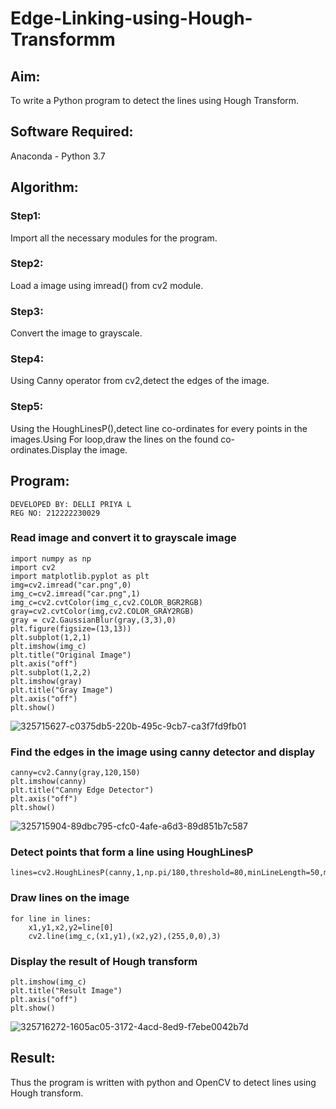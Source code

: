 # Edge-Linking-using-Hough-Transformm
## Aim:
To write a Python program to detect the lines using Hough Transform.

## Software Required:
Anaconda - Python 3.7

## Algorithm:
### Step1:

Import all the necessary modules for the program.
### Step2:

Load a image using imread() from cv2 module.
### Step3:

Convert the image to grayscale.
### Step4:

Using Canny operator from cv2,detect the edges of the image.
### Step5:

Using the HoughLinesP(),detect line co-ordinates for every points in the images.Using For loop,draw the lines on the found co-ordinates.Display the image.

## Program:
```
DEVELOPED BY: DELLI PRIYA L
REG NO: 212222230029
```
### Read image and convert it to grayscale image
```
import numpy as np
import cv2
import matplotlib.pyplot as plt
img=cv2.imread("car.png",0)
img_c=cv2.imread("car.png",1)
img_c=cv2.cvtColor(img_c,cv2.COLOR_BGR2RGB)
gray=cv2.cvtColor(img,cv2.COLOR_GRAY2RGB)
gray = cv2.GaussianBlur(gray,(3,3),0)
plt.figure(figsize=(13,13))
plt.subplot(1,2,1)
plt.imshow(img_c)
plt.title("Original Image")
plt.axis("off")
plt.subplot(1,2,2)
plt.imshow(gray)
plt.title("Gray Image")
plt.axis("off")
plt.show()
```
![325715627-c0375db5-220b-495c-9cb7-ca3f7fd9fb01](https://github.com/Priya-Loganathan/Edge-Linking-using-Hough-Transformm/assets/121166075/9c5c7059-2484-4e3d-bb62-4ddf3572d978)

### Find the edges in the image using canny detector and display
```
canny=cv2.Canny(gray,120,150)
plt.imshow(canny)
plt.title("Canny Edge Detector")
plt.axis("off")
plt.show()
```
![325715904-89dbc795-cfc0-4afe-a6d3-89d851b7c587](https://github.com/Priya-Loganathan/Edge-Linking-using-Hough-Transformm/assets/121166075/b6580bf5-c784-4a16-aad6-68993a4f69bb)

### Detect points that form a line using HoughLinesP
```
lines=cv2.HoughLinesP(canny,1,np.pi/180,threshold=80,minLineLength=50,maxLineGap=250)
```
### Draw lines on the image
```
for line in lines:
    x1,y1,x2,y2=line[0]
    cv2.line(img_c,(x1,y1),(x2,y2),(255,0,0),3)
```

### Display the result of Hough transform
```
plt.imshow(img_c)
plt.title("Result Image")
plt.axis("off")
plt.show()
```
![325716272-1605ac05-3172-4acd-8ed9-f7ebe0042b7d](https://github.com/Priya-Loganathan/Edge-Linking-using-Hough-Transformm/assets/121166075/b5965dc5-ce57-4629-8af9-e50fd0c7bfd9)

## Result:
Thus the program is written with python and OpenCV to detect lines using Hough transform.
